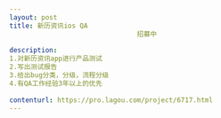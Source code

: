 ```yaml
---                
layout: post       
title: 新历资讯ios QA
                                招募中
           
description: 
1.对新历资讯app进行产品测试
2.写出测试报告
3.给出bug分类，分级，流程分级
4.有QA工作经验3年以上的优先
     
contenturl: https://pro.lagou.com/project/6717.html      
---                 
```

